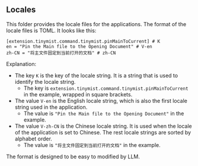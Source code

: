 
## Locales

This folder provides the locale files for the applications. The format of the locale files is TOML. It looks like this:

```
[extension.tinymist.command.tinymist.pinMainToCurrent] # K
en = "Pin the Main file to the Opening Document" # V-en
zh-CN = "将主文件固定到当前打开的文档" # zh-CN
```

Explanation:

- The key `K` is the key of the locale string. It is a string that is used to identify the locale string.
  - The key is `extension.tinymist.command.tinymist.pinMainToCurrent` in the example, wrapped in square brackets.
- The value `V-en` is the English locale string, which is also the first locale string used in the application.
    - The value is `"Pin the Main file to the Opening Document"` in the example.
- The value `V-zh-CN` is the Chinese locale string. It is used when the locale of the application is set to Chinese. The rest locale strings are sorted by alphabet order.
    - The value is `"将主文件固定到当前打开的文档"` in the example.

The format is designed to be easy to modified by LLM.
